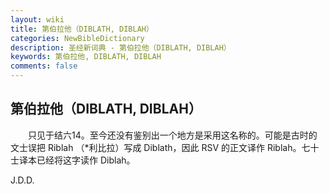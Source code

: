 ```yaml
---
layout: wiki
title: 第伯拉他（DIBLATH, DIBLAH）
categories: NewBibleDictionary
description: 圣经新词典 - 第伯拉他（DIBLATH, DIBLAH）
keywords: 第伯拉他, DIBLATH, DIBLAH
comments: false
---
```


## 第伯拉他（DIBLATH, DIBLAH）

　　只见于结六14。至今还没有鉴别出一个地方是采用这名称的。可能是古时的文士误把 Riblah （*利比拉）写成 Diblath，因此 RSV 的正文译作 Riblah。七十士译本已经将这字读作 Diblah。

J.D.D.









